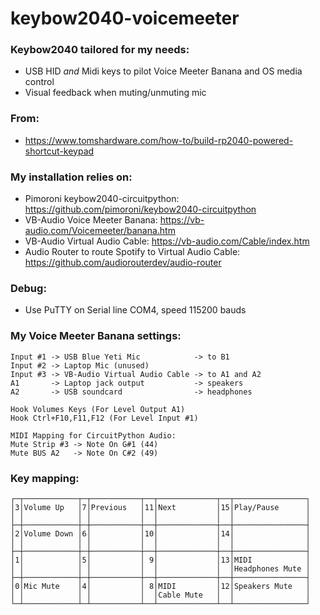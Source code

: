 # keybow2040-voicemeeter

### Keybow2040 tailored for my needs:
  - USB HID *and* Midi keys to pilot Voice Meeter Banana and OS media control
  - Visual feedback when muting/unmuting mic

### From:
- https://www.tomshardware.com/how-to/build-rp2040-powered-shortcut-keypad

### My installation relies on:
- Pimoroni keybow2040-circuitpython:
    https://github.com/pimoroni/keybow2040-circuitpython
- VB-Audio Voice Meeter Banana:
    https://vb-audio.com/Voicemeeter/banana.htm
- VB-Audio Virtual Audio Cable:
    https://vb-audio.com/Cable/index.htm
- Audio Router to route Spotify to Virtual Audio Cable:
    https://github.com/audiorouterdev/audio-router

### Debug:
- Use PuTTY on Serial line COM4, speed 115200 bauds

### My Voice Meeter Banana settings:

    Input #1 -> USB Blue Yeti Mic            -> to B1
    Input #2 -> Laptop Mic (unused)
    Input #3 -> VB-Audio Virtual Audio Cable -> to A1 and A2
    A1       -> Laptop jack output           -> speakers
    A2       -> USB soundcard                -> headphones

    Hook Volumes Keys (For Level Output A1)
    Hook Ctrl+F10,F11,F12 (For Level Input #1)

    MIDI Mapping for CircuitPython Audio:
    Mute Strip #3 -> Note On G#1 (44)
    Mute BUS A2   -> Note On C#2 (49)

### Key mapping:

    ┌─┬────────────┬─┬───────────┬──┬─────────────┬──┬────────────────┐
    │3│Volume Up   │7│Previous   │11│Next         │15│Play/Pause      │
    │ │            │ │           │  │             │  │                │
    ├─┼────────────┼─┼───────────┼──┼─────────────┼──┼────────────────┤
    │2│Volume Down │6│           │10│             │14│                │
    │ │            │ │           │  │             │  │                │
    ├─┼────────────┼─┼───────────┼──┼─────────────┼──┼────────────────┤
    │1│            │5│           │ 9│             │13│MIDI            │
    │ │            │ │           │  │             │  │Headphones Mute │
    ├─┼────────────┼─┼───────────┼──┼─────────────┼──┼────────────────┤
    │0│Mic Mute    │4│           │ 8│MIDI         │12│Speakers Mute   │
    │ │            │ │           │  │Cable Mute   │  │                │
    └─┴────────────┴─┴───────────┴──┴─────────────┴──┴────────────────┘
